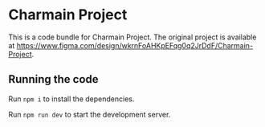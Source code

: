 
  # Charmain Project

  This is a code bundle for Charmain Project. The original project is available at https://www.figma.com/design/wkrnFoAHKpEFqg0q2JrDdF/Charmain-Project.

  ## Running the code

  Run `npm i` to install the dependencies.

  Run `npm run dev` to start the development server.
  
